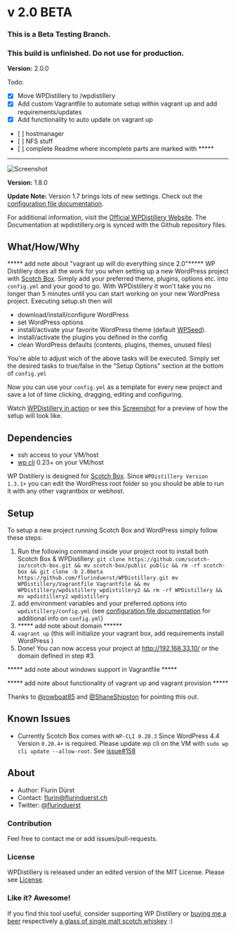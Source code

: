 # v 2.0 BETA

### This is a Beta Testing Branch.
### This build is unfinished. Do not use for production.

**Version:** 2.0.0

Todo:
* [x] Move WPDistillery to /wpdistillery
* [x] Add custom Vagrantfile to automate setup within vagrant up and add requirements/updates
* [x] Add functionality to auto update on vagrant up
* [ ] hostmanager
* [ ] NFS stuff
* [ ] complete Readme where incomplete parts are marked with *****

---------------------------------------------------------------------

![Screenshot](http://files.flurinduerst.ch/wpdistillery/wpdistillery_logo.png)

**Version:** 1.8.0

**Update Note:** Version 1.7 brings lots of new settings. Check out the [configuration file documentation](README_CONFIG.md).

For additional information, visit the [Official WPDistillery Website](https://wpdistillery.org). The Documentation at wpdistillery.org is synced with the Github repository files.

## What/How/Why
***** add note about "vagrant up will do everything since 2.0"*****
WP Distillery does all the work for you when setting up a new WordPress project with [Scotch Box](https://box.scotch.io/). Simply add your preferred theme, plugins, options etc. into `config.yml` and your good to go. With WPDistillery it won't take you no longer than 5 minutes until you can start working on your new WordPress project.
Executing setup.sh then will
- download/install/configure WordPress
- set WordPress options
- install/activate your favorite WordPress theme (default [WPSeed](https://wpseed.org)).
- install/activate the plugins you defined in the config
- clean WordPress defaults (contents, plugins, themes, unused files)

You're able to adjust wich of the above tasks will be executed. Simply set the desired tasks to true/false in the "Setup Options" section at the bottom of  `config.yml`

Now you can use your `config.yml` as a template for every new project and save a lot of time clicking, dragging, editing and configuring.

Watch [WPDistillery in action](https://youtu.be/sQqeCtFso3o) or see this [Screenshot](http://files.flurinduerst.ch/wpdistillery/setup_screenshot.jpg) for a preview of how the setup will look like.


## Dependencies
- ssh access to your VM/host
- [wp cli](https://wp-cli.org/) 0.23+ on your VM/host

WP Distillery is designed for [Scotch Box](https://box.scotch.io/). Since `WPDistillery Version 1.3.1+` you can edit the WordPress root folder so you should be able to run it with any other vagrantbox or webhost.


## Setup
To setup a new project running Scotch Box and WordPress simply follow these steps:

1. Run the following command inside your project root to install both Scotch Box & WPDistillery:
  `git clone https://github.com/scotch-io/scotch-box.git &&
   mv scotch-box/public public &&
   rm -rf scotch-box &&
   git clone -b 2.0beta https://github.com/flurinduerst/WPDistillery.git
   mv WPDistillery/Vagrantfile Vagrantfile &&
   mv WPDistillery/wpdistillery wpdistillery2 &&
   rm -rf WPDistillery &&
   mv wpdistillery2 wpdistillery`
2. add environment variables and your preferred options into `wpdistillery/config.yml` (see [configuration file documentation](README_CONFIG.md) for additional info on `config.yml`)
3. ***** add note about domain ******
4. `vagrant up` (this will initialize your vagrant box, add requirements install WordPress )
5. Done! You can now access your project at  http://192.168.33.10/ or the domain defined in step #3.

***** add note about windows support in Vagrantfile *****

***** add note about functionality of vagrant up and vagrant provision *****

Thanks to [@rowboat85](https://github.com/rowboat85) and [@ShaneShipston](https://github.com/ShaneShipston) for pointing this out.

## Known Issues
* Currently Scotch Box comes with `WP-CLI 0.20.3` Since WordPress 4.4 Version `0.20.4+` is required. Please update wp cli on the VM with `sudo wp cli update --allow-root`. See [issue#158](https://github.com/scotch-io/scotch-box/issues/158)

## About
* Author: Flurin Dürst
* Contact: [flurin@flurinduerst.ch](mailto:flurin@flurinduerst.ch)
* Twitter: [@flurinduerst](https://twitter.com/flurinduerst)

### Contribution
Feel free to contact me or add issues/pull-requests.

### License
WPDistillery is released under an edited version of the MIT License. Please see [License](LICENSE.md).

### Like it? Awesome!
If you find this tool useful, consider supporting WP Distillery or [buying me a beer](https://www.paypal.me/FlurinDuerst/5) respectively [a glass of single malt scotch whiskey](https://www.paypal.me/FlurinDuerst/10) :)
